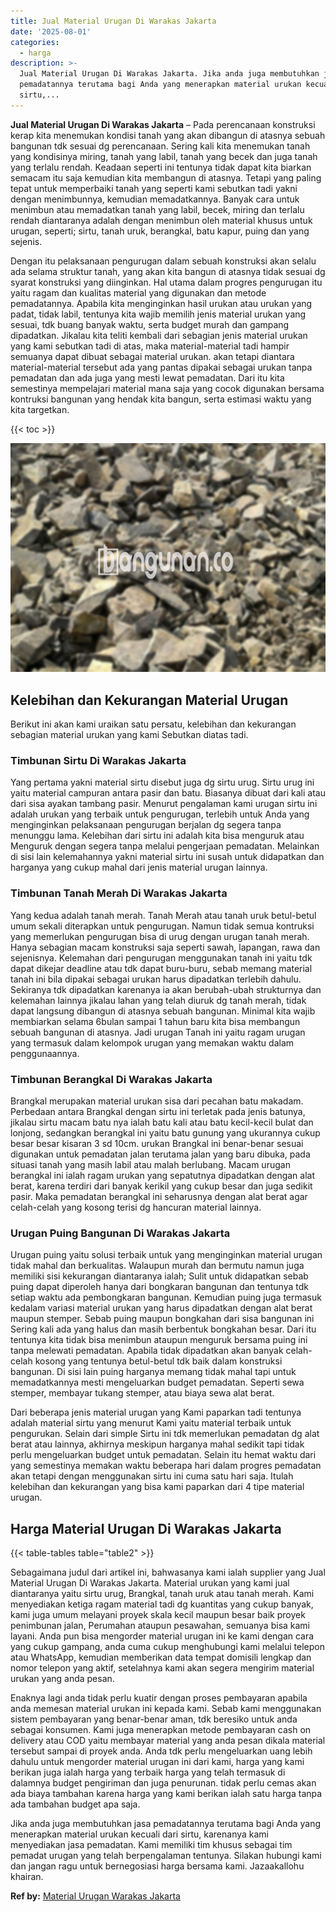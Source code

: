 ```yaml
---
title: Jual Material Urugan Di Warakas Jakarta
date: '2025-08-01'
categories:
  - harga
description: >-
  Jual Material Urugan Di Warakas Jakarta. Jika anda juga membutuhkan jasa
  pemadatannya terutama bagi Anda yang menerapkan material urukan kecuali dari
  sirtu,...
---
```


**Jual Material Urugan Di Warakas Jakarta** – Pada perencanaan konstruksi kerap kita menemukan kondisi tanah yang akan dibangun di atasnya sebuah bangunan tdk sesuai dg perencanaan. Sering kali kita menemukan tanah yang kondisinya miring, tanah yang labil, tanah yang becek dan juga tanah yang terlalu rendah. Keadaan seperti ini tentunya tidak dapat kita biarkan semacam itu saja kemudian kita membangun di atasnya. Tetapi yang paling tepat untuk memperbaiki tanah yang seperti kami sebutkan tadi yakni dengan menimbunnya, kemudian memadatkannya. Banyak cara untuk menimbun atau memadatkan tanah yang labil, becek, miring dan terlalu rendah diantaranya adalah dengan menimbun oleh material khusus untuk urugan, seperti; sirtu, tanah uruk, berangkal, batu kapur, puing dan yang sejenis.

Dengan itu pelaksanaan pengurugan dalam sebuah konstruksi akan selalu ada selama struktur tanah, yang akan kita bangun di atasnya tidak sesuai dg syarat konstruksi yang diinginkan. Hal utama dalam progres pengurugan itu yaitu ragam dan kualitas material yang digunakan dan metode pemadatannya. Apabila kita menginginkan hasil urukan atau urukan yang padat, tidak labil, tentunya kita wajib memilih jenis material urukan yang sesuai, tdk buang banyak waktu, serta budget murah dan gampang dipadatkan. Jikalau kita teliti kembali dari sebagian jenis material urukan yang kami sebutkan tadi di atas, maka material-material tadi hampir semuanya dapat dibuat sebagai material urukan. akan tetapi diantara material-material tersebut ada yang pantas dipakai sebagai urukan tanpa pemadatan dan ada juga yang mesti lewat pemadatan. Dari itu kita semestinya mempelajari material mana saja yang cocok digunakan bersama kontruksi bangunan yang hendak kita bangun, serta estimasi waktu yang kita targetkan.

{{< toc >}}

![Jual Material Urugan Di Warakas Jakarta](/images/jual-urugan-38.png)

## Kelebihan dan Kekurangan Material Urugan

Berikut ini akan kami uraikan satu persatu, kelebihan dan kekurangan sebagian material urukan yang kami Sebutkan diatas tadi.

### Timbunan Sirtu Di Warakas Jakarta

Yang pertama yakni material sirtu disebut juga dg sirtu urug. Sirtu urug ini yaitu material campuran antara pasir dan batu. Biasanya dibuat dari kali atau dari sisa ayakan tambang pasir. Menurut pengalaman kami urugan sirtu ini adalah urukan yang terbaik untuk pengurugan, terlebih untuk Anda yang menginginkan pelaksanaan pengurugan berjalan dg segera tanpa menunggu lama. Kelebihan dari sirtu ini adalah kita bisa menguruk atau Menguruk dengan segera tanpa melalui pengerjaan pemadatan. Melainkan di sisi lain kelemahannya yakni material sirtu ini susah untuk didapatkan dan harganya yang cukup mahal dari jenis material urugan lainnya.

### Timbunan Tanah Merah Di Warakas Jakarta

Yang kedua adalah tanah merah. Tanah Merah atau tanah uruk betul-betul umum sekali diterapkan untuk pengurugan. Namun tidak semua kontruksi yang memerlukan pengurugan bisa di urug dengan urugan tanah merah. Hanya sebagian macam konstruksi saja seperti sawah, lapangan, rawa dan sejenisnya. Kelemahan dari pengurugan menggunakan tanah ini yaitu tdk dapat dikejar deadline atau tdk dapat buru-buru, sebab memang material tanah ini bila dipakai sebagai urukan harus dipadatkan terlebih dahulu. Sekiranya tdk dipadatkan karenanya ia akan berubah-ubah strukturnya dan kelemahan lainnya jikalau lahan yang telah diuruk dg tanah merah, tidak dapat langsung dibangun di atasnya sebuah bangunan. Minimal kita wajib membiarkan selama 6bulan sampai 1 tahun baru kita bisa membangun sebuah bangunan di atasnya. Jadi urugan Tanah ini yaitu ragam urugan yang termasuk dalam kelompok urugan yang memakan waktu dalam penggunaannya.

### Timbunan Berangkal Di Warakas Jakarta

Brangkal merupakan material urukan sisa dari pecahan batu makadam. Perbedaan antara Brangkal dengan sirtu ini terletak pada jenis batunya, jikalau sirtu macam batu nya ialah batu kali atau batu kecil-kecil bulat dan lonjong, sedangkan berangkal ini yaitu batu gunung yang ukurannya cukup besar besar kisaran 3 sd 10cm. urukan Brangkal ini benar-benar sesuai digunakan untuk pemadatan jalan terutama jalan yang baru dibuka, pada situasi tanah yang masih labil atau malah berlubang. Macam urugan berangkal ini ialah ragam urukan yang sepatutnya dipadatkan dengan alat berat, karena terdiri dari banyak kerikil yang cukup besar dan juga sedikit pasir. Maka pemadatan berangkal ini seharusnya dengan alat berat agar celah-celah yang kosong terisi dg hancuran material lainnya.

### Urugan Puing Bangunan Di Warakas Jakarta

Urugan puing yaitu solusi terbaik untuk yang menginginkan material urugan tidak mahal dan berkualitas. Walaupun murah dan bermutu namun juga memiliki sisi kekurangan diantaranya ialah; Sulit untuk didapatkan sebab puing dapat diperoleh hanya dari bongkaran bangunan dan tentunya tdk setiap waktu ada pembongkaran bangunan. Kemudian puing juga termasuk kedalam variasi material urukan yang harus dipadatkan dengan alat berat maupun stemper. Sebab puing maupun bongkahan dari sisa bangunan ini Sering kali ada yang halus dan masih berbentuk bongkahan besar. Dari itu tentunya kita tidak bisa menimbun ataupun menguruk bersama puing ini tanpa melewati pemadatan. Apabila tidak dipadatkan akan banyak celah-celah kosong yang tentunya betul-betul tdk baik dalam konstruksi bangunan. Di sisi lain puing harganya memang tidak mahal tapi untuk memadatkannya mesti mengeluarkan budget pemadatan. Seperti sewa stemper, membayar tukang stemper, atau biaya sewa alat berat.

Dari beberapa jenis material urugan yang Kami paparkan tadi tentunya adalah material sirtu yang menurut Kami yaitu material terbaik untuk pengurukan. Selain dari simple Sirtu ini tdk memerlukan pemadatan dg alat berat atau lainnya, akhirnya meskipun harganya mahal sedikit tapi tidak perlu mengeluarkan budget untuk pemadatan. Selain itu hemat waktu dari yang semestinya memakan waktu beberapa hari dalam progres pemadatan akan tetapi dengan menggunakan sirtu ini cuma satu hari saja. Itulah kelebihan dan kekurangan yang bisa kami paparkan dari 4 tipe material urugan.

## Harga Material Urugan Di Warakas Jakarta

{{< table-tables table="table2" >}}

Sebagaimana judul dari artikel ini, bahwasanya kami ialah supplier yang Jual Material Urugan Di Warakas Jakarta. Material urukan yang kami jual diantaranya yaitu sirtu urug, Brangkal, tanah uruk atau tanah merah. Kami menyediakan ketiga ragam material tadi dg kuantitas yang cukup banyak, kami juga umum melayani proyek skala kecil maupun besar baik proyek penimbunan jalan, Perumahan ataupun pesawahan, semuanya bisa kami layani. Anda pun bisa mengorder material urugan ini ke kami dengan cara yang cukup gampang, anda cuma cukup menghubungi kami melalui telepon atau WhatsApp, kemudian memberikan data tempat domisili lengkap dan nomor telepon yang aktif, setelahnya kami akan segera mengirim material urukan yang anda pesan.

Enaknya lagi anda tidak perlu kuatir dengan proses pembayaran apabila anda memesan material urukan ini kepada kami. Sebab kami menggunakan sistem pembayaran yang benar-benar aman, tdk beresiko untuk anda sebagai konsumen. Kami juga menerapkan metode pembayaran cash on delivery atau COD yaitu membayar material yang anda pesan dikala material tersebut sampai di proyek anda. Anda tdk perlu mengeluarkan uang lebih dahulu untuk mengorder material urugan ini dari kami, harga yang kami berikan juga ialah harga yang terbaik harga yang telah termasuk di dalamnya budget pengiriman dan juga penurunan. tidak perlu cemas akan ada biaya tambahan karena harga yang kami berikan ialah satu harga tanpa ada tambahan budget apa saja.

Jika anda juga membutuhkan jasa pemadatannya terutama bagi Anda yang menerapkan material urukan kecuali dari sirtu, karenanya kami menyediakan jasa pemadatan. Kami memiliki tim khusus sebagai tim pemadat urugan yang telah berpengalaman tentunya. Silakan hubungi kami dan jangan ragu untuk bernegosiasi harga bersama kami. Jazaakallohu khairan.

**Ref by:** [Material Urugan Warakas Jakarta](https://id.wikipedia.org/wiki/Material)
